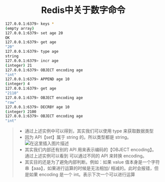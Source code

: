 <h1 align = "center">Redis中关于数字命令</h1>

```bash
127.0.0.1:6379> keys *
(empty array)
127.0.0.1:6379> set age 20
OK
127.0.0.1:6379> get age
"20"
127.0.0.1:6379> type age
string
127.0.0.1:6379> incr age
(integer) 21
127.0.0.1:6379> OBJECT encoding age
"int"
127.0.0.1:6379> APPEND age 10
(integer) 4
127.0.0.1:6379> get age
"2110"
127.0.0.1:6379> OBJECT encoding age
"raw"
127.0.0.1:6379> DECRBY age 10
(integer) 2100
127.0.0.1:6379> OBJECT encoding age
"int"
```

> - 通过上述实例中可以得到，其实我们可以使用 type 来获取数据类型
> - 因为 API【set】属于 string 的。所以类型都是 string。 ![在这里插入图片描述](https://img-blog.csdnimg.cn/f9555fa16f55490194441dadf14973f6.png)
> - 其实我们内部还有别的 API 用来表示编码的【OBJECT encoding】。 通过上述实例可以看到 可以通过不同的 API 来转换 encoding。
> - 其实目的还是为了避免内部判断。例如：如果 value 值本身是一个字符串【aaa】，如果进行运算的时候是无法相加/ 相减的。此时会报错，但是如果 encoding 是一个 int。表示下次一个可以进行运算
